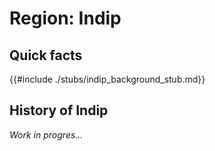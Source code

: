 # Region: Indip

## Quick facts
{{#include ./stubs/indip_background_stub.md}}

## History of Indip  

_Work in progres..._